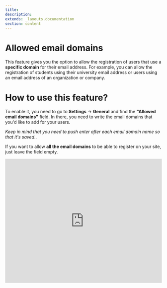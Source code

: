```yaml
---
title:
description:
extends: _layouts.documentation
section: content
---
```


# Allowed email domains


This feature gives you the option to allow the registration of users that use a **specific domain** for their email address. 
For example, you can allow the registration of students using their university email address or users using an email address of an organization or company.

# How to use this feature?

To enable it, you need to go to  **Settings**  ->  **General**  and find the **"Allowed email domains"** field. In there, you need to write the email domains that you'd like to add for your users.

*Keep in mind that you need to push enter after each email domain name so that it's saved*..

If you want to allow **all the email domains** to be able to register on your site, just leave the field empty.




<iframe width="100%" height="400px" src="https://www.youtube.com/embed/rHwtCFOgmIQ" title="Yclas video" frameborder="0" allow="accelerometer; autoplay; clipboard-write; encrypted-media; gyroscope; picture-in-picture" allowfullscreen></iframe>
 
